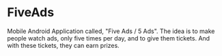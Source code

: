 # FiveAds
Mobile Android Application called, "Five Ads / 5 Ads". The idea is to make people watch ads, only five times per day, and to give them tickets. And with these tickets, they can earn prizes.
